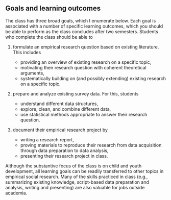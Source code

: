 
## Goals and learning outcomes

The class has three broad goals, which I enumerate below. Each goal is associated with a number of specific learning outcomes, which you should be able to perform as the class concludes after two semesters. Students who complete the class should be able to

1. formulate an empirical research question based on existing literature. This includes
   * providing an overview of existing research on a specific topic,
   * motivating their research question with coherent theoretical arguments,
   * systematically building on (and possibly extending) existing research on a specific topic.
   
2. prepare and analyze existing survey data. For this, students
   * understand different data structures,
   * explore, clean, and combine different data,
   * use statistical methods appropriate to answer their research question.
   
3. document their empirical research project by
   * writing a research report,
   * proving materials to reproduce their research from data acquisition through data preparation to data analysis,
   * presenting their research project in class.
   
Although the substantive focus of the class is on child and youth development, all learning goals can be readily transferred to other topics in empirical social research. Many of the skills practiced in class (e.g., summarizing existing knowledge, script-based data preparation and analysis, writing and presenting) are also valuable for jobs outside academia.
